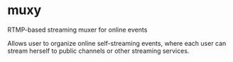 # muxy

RTMP-based streaming muxer for online events

Allows user to organize online self-streaming events, where each user can
stream herself to public channels or other streaming services.
